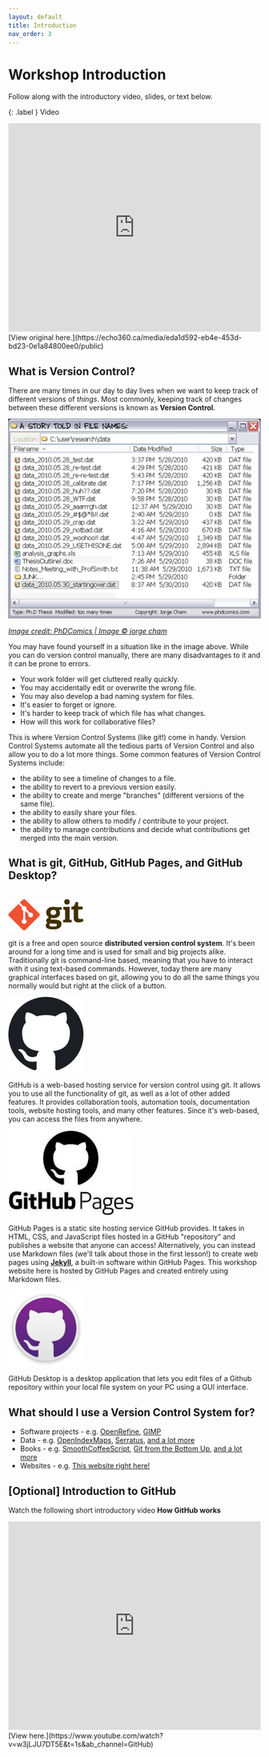 ```yaml
---
layout: default
title: Introduction
nav_order: 3
---
```


# Workshop Introduction

Follow along with the introductory video, slides, or text below.

{: .label }
Video
<iframe height="416" width="100%" allowfullscreen frameborder=0 src="https://echo360.ca/media/eda1d592-eb4e-453d-bd23-0e1a84800ee0/public?autoplay=false&automute=false"></iframe>
[View original here.](https://echo360.ca/media/eda1d592-eb4e-453d-bd23-0e1a84800ee0/public)

## What is Version Control?

There are many times in our day to day lives when we want to keep track of different versions of *things*. Most commonly, keeping track of changes between these different versions is known as **Version Control**.

![A folder full of different versions of the same file](assets/img/introduction/versionControl.png)

<ins> *Image credit: [PhDComics](https://phdcomics.com/comics.php?f=1323) \| Image © jorge cham* </ins>

You may have found yourself in a situation like in the image above. While you can do version control manually, there are many disadvantages to it and it can be prone to errors.

- Your work folder will get cluttered really quickly.
- You may accidentally edit or overwrite the wrong file.
- You may also develop a bad naming system for files.
- It's easier to forget or ignore.
- It's harder to keep track of which file has what changes.
- How will this work for collaborative files?

This is where Version Control Systems (like git!) come in handy. Version Control Systems automate all the tedious parts of Version Control and also allow you to do a lot more things. Some common features of Version Control Systems include:

- the ability to see a timeline of changes to a file.
- the ability to revert to a previous version easily.
- the ability to create and merge "branches" (different versions of the same file).
- the ability to easily share your files.
- the ability to allow others to modify / contribute to your project.
- the ability to manage contributions and decide what contributions get merged into the main version.

## What is git, GitHub, GitHub Pages, and GitHub Desktop?
<br>
<img src="assets/img/introduction/gitLogo.png" alt="Image of the git logo" width="150">

git is a free and open source **distributed version control system**. It's been around for a long time and is used for small and big projects alike. Traditionally git is command-line based, meaning that you have to interact with it using text-based commands. However, today there are many graphical interfaces based on git, allowing you to do all the same things you normally would but right at the click of a button. 

<img src="assets/img/introduction/githubLogo.png" alt="Image of the GitHub logo" width="150">

GitHub is a web-based hosting service for version control using git. It allows you to use all the functionality of git, as well as a lot of other added features. It provides collaboration tools, automation tools, documentation tools, website hosting tools, and many other features. Since it's web-based, you can access the files from anywhere.

<img src="assets/img/introduction/githubPagesLogo.jpg" alt="Image of the GitHub Pages logo" width="250">

GitHub Pages is a static site hosting service GitHub provides. It takes in HTML, CSS, and JavaScript files hosted in a GitHub "repository" and publishes a website that anyone can access! Alternatively, you can instead use Markdown files (we'll talk about those in the first lesson!) to create web pages using [**Jekyll**](https://jekyllrb.com/), a built-in software within GitHub Pages. This workshop website here is hosted by GitHub Pages and created entirely using Markdown files.

<img src="assets/img/introduction/githubDesktopLogo.png" alt="Image of the GitHub Desktop logo" width="150">

GitHub Desktop is a desktop application that lets you edit files of a Github repository within your local file system on your PC using a GUI interface.

## What should I use a Version Control System for?
- Software projects - e.g. [OpenRefine](https://github.com/OpenRefine/OpenRefine), [GIMP](https://github.com/GNOME/gimp)
- Data - e.g. [OpenIndexMaps](https://github.com/OpenIndexMaps), [Serratus](https://github.com/ababaian/serratus), [and a lot more](https://github.com/awesomedata/awesome-public-datasets)
- Books - e.g. [SmoothCoffeeScript](https://github.com/autotelicum/Smooth-CoffeeScript), [Git from the Bottom Up](https://github.com/jwiegley/git-from-the-bottom-up), [and a lot more](https://github.com/topics/books)
- Websites - e.g. [This website right here!](introduction)

## [Optional] Introduction to GitHub
Watch the following short introductory video **How GitHub works**  

<iframe width="100%" height="416" src="https://www.youtube.com/embed/w3jLJU7DT5E" frameborder="0" allow="accelerometer; autoplay; clipboard-write; encrypted-media; gyroscope; picture-in-picture" allowfullscreen></iframe> 
[View here.](https://www.youtube.com/watch?v=w3jLJU7DT5E&t=1s&ab_channel=GitHub)
